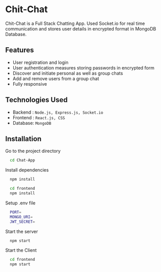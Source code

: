 # Chit-Chat

Chit-Chat is a Full Stack Chatting App.
Used Socket.io for real time communication and stores user details in encrypted format in MongoDB Database.

## Features

- User registration and login
- User authentication measures storing passwords in encrypted form
- Discover and initiate personal as well as group chats
- Add and remove users from a group chat
- Fully responsive

##  Technologies Used

- Backend : `Node.js, Express.js, Socket.io`
- Frontend : `React.js, CSS`
- Database: `MongoDB`

## Installation



Go to the project directory

```bash
  cd Chat-App
```

Install dependencies

```bash
  npm install
```

```bash
  cd frontend
  npm install
```

Setup .env file

```bash
  PORT=
  MONGO_URI=
  JWT_SECRET=
```

Start the server

```bash
  npm start
```
Start the Client

```bash
  cd frontend
  npm start
```

